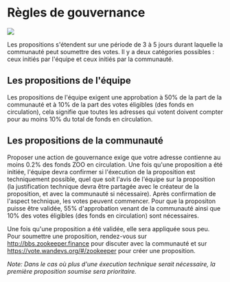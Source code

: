 
# Règles de gouvernance

![](/governance.png)

Les propositions s'étendent sur une période de 3 à 5 jours durant laquelle la communauté peut soumettre des votes. Il y a deux catégories possibles : ceux initiés par l'équipe et ceux initiés par la communauté. 


## Les propositions de l'équipe

Les propositions de l'équipe exigent une approbation à 50% de la part de la communauté et à 10% de la part des votes éligibles (des fonds en circulation), cela signifie que toutes les adresses qui votent doivent compter pour au moins 10% du total de fonds en circulation.  


## Les propositions de la communauté

Proposer une action de gouvernance exige que votre adresse contienne au moins 0.2% des fonds ZOO en circulation. Une fois qu'une proposition a été initiée, l'équipe devra confirmer si l'éxecution de la proposition est techniquement possible, quel que soit l'avis de l'équipe sur la proposition (la justification technique devra être partagée avec le créateur de la proposition, et avec la communauté si nécessaire). Après confirmation de l'aspect technique, les votes peuvent commencer. Pour que la propositon puisse être validée, 55% d'approbation venant de la communauté ainsi que 10% des votes éligibles (des fonds en circulation) sont nécessaires.


Une fois qu'une proposition a été validée, elle sera appliquée sous peu. Pour soumettre une proposition, rendez-vous sur http://bbs.zookeeper.finance pour discuter avec la communauté et sur https://vote.wandevs.org/#/zookeeper pour créer une proposition.  


_Note:_ _Dans le cas où plus d'une éxecution technique serait nécessaire, la première proposition soumise sera prioritaire._
